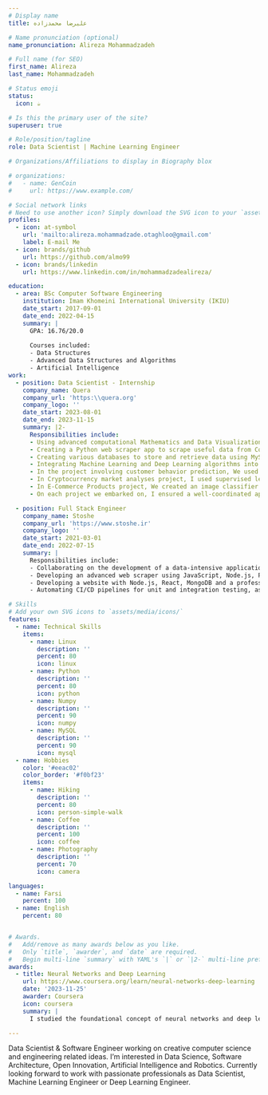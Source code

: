 ```yaml
---
# Display name
title: علیرضا محمدزاده

# Name pronunciation (optional)
name_pronunciation: Alireza Mohammadzadeh

# Full name (for SEO)
first_name: Alireza
last_name: Mohammadzadeh

# Status emoji
status:
  icon: ☕️

# Is this the primary user of the site?
superuser: true

# Role/position/tagline
role: Data Scientist | Machine Learning Engineer

# Organizations/Affiliations to display in Biography blox

# organizations:
#   - name: GenCoin
#     url: https://www.example.com/

# Social network links
# Need to use another icon? Simply download the SVG icon to your `assets/media/icons/` folder.
profiles:
  - icon: at-symbol
    url: 'mailto:alireza.mohammadzade.otaghloo@gmail.com'
    label: E-mail Me
  - icon: brands/github
    url: https://github.com/almo99
  - icon: brands/linkedin
    url: https://www.linkedin.com/in/mohammadzadealireza/

education:
  - area: BSc Computer Software Engineering
    institution: Imam Khomeini International University (IKIU)
    date_start: 2017-09-01
    date_end: 2022-04-15
    summary: |
      GPA: 16.76/20.0
      
      Courses included:
      - Data Structures
      - Advanced Data Structures and Algorithms
      - Artificial Intelligence
work:
  - position: Data Scientist - Internship
    company_name: Quera
    company_url: 'https:\\quera.org'
    company_logo: ''
    date_start: 2023-08-01
    date_end: 2023-11-15
    summary: |2-
      Responsibilities include:
      - Using advanced computational Mathematics and Data Visualization tools like Microsoft Power-BI and Python (Matplotlib & Plotly) to analyze various data and draw inferences and testing them using Statistical Hypothesis Testing.
      - Creating a Python web scraper app to scrape useful data from CoinMarketCap website.
      - Creating various databases to store and retrieve data using MySql & Neo4j.
      - Integrating Machine Learning and Deep Learning algorithms into various projects, leveraging their predictive and analytical abilities to propel the process towards the objectives. From using clustering algorithms for effective market segmentation to deploying deep learning neural networks in complex recognition tasks.
      - In the project involving customer behavior prediction, We used NLP algorithms for predicting customer satisfaction based on user review comments about products, thereby personalizing customer interactions, enhancing customer engagement and contributing to the achievement of improving customer experience.
      - In Cryptocurrency market analyses project, I used supervised learning algorithms predicting closing prices aiding in better investment in the future.
      - In E-Commerce Products project, We created an image classifier to automate product categorization. Leveraging the power of Deep Learning, this image classifier can analyze product images & intelligently classify them into appropriate categories, without any manual intervention.
      - On each project we embarked on, I ensured a well-coordinated approach by facilitating effective communication among team members, encouraging everyone to share their unique perspectives. In an interdisciplinary field like data science, where varying skills from data collection, processing, visualization, model building to the interpretation of results are needed, harnessing the potential of every team member is critical. This practice promoted collective intelligence and enhanced creativity and problem-solving capacity.

  - position: Full Stack Engineer
    company_name: Stoshe
    company_url: 'https://www.stoshe.ir'
    company_logo: ''
    date_start: 2021-03-01
    date_end: 2022-07-15
    summary: |
      Responsibilities include:
      - Collaborating on the development of a data-intensive application, which assisted in automating the generation of motion videos with emphasis on marketing advertisement videos. The goal was to deliver effective, time-saving solutions that seamlessly translate marketing needs into compelling video content.
      - Developing an advanced web scraper using JavaScript, Node.js, Puppeteer, React and MongoDB to retrieve the data needed for video creation.
      - Developing a website with Node.js, React, MongoDB and a professional Git/GitHub workflow.
      - Automating CI/CD pipelines for unit and integration testing, as well as the deployment the web app, database and Nginx using Docker Compose, GitHub Actions and scripting.

# Skills
# Add your own SVG icons to `assets/media/icons/`
features:
  - name: Technical Skills
    items:
      - name: Linux
        description: ''
        percent: 80
        icon: linux
      - name: Python
        description: ''
        percent: 80
        icon: python
      - name: Numpy
        description: ''
        percent: 90
        icon: numpy
      - name: MySQL
        description: ''
        percent: 90
        icon: mysql
  - name: Hobbies
    color: '#eeac02'
    color_border: '#f0bf23'
    items:
      - name: Hiking
        description: ''
        percent: 80
        icon: person-simple-walk
      - name: Coffee
        description: ''
        percent: 100
        icon: coffee
      - name: Photography
        description: ''
        percent: 70
        icon: camera

languages:
  - name: Farsi
    percent: 100
  - name: English
    percent: 80


# Awards.
#   Add/remove as many awards below as you like.
#   Only `title`, `awarder`, and `date` are required.
#   Begin multi-line `summary` with YAML's `|` or `|2-` multi-line prefix and indent 2 spaces below.
awards:
  - title: Neural Networks and Deep Learning
    url: https://www.coursera.org/learn/neural-networks-deep-learning
    date: '2023-11-25'
    awarder: Coursera
    icon: coursera
    summary: |
      I studied the foundational concept of neural networks and deep learning. By the end, I was familiar with the significant technological trends driving the rise of deep learning; build, train, and apply fully connected deep neural networks; implement efficient (vectorized) neural networks; identify key parameters in a neural network’s architecture; and apply deep learning to your own applications.

---
```


Data Scientist & Software Engineer working on creative computer science and engineering related ideas. I’m interested in Data Science, Software Architecture, Open Innovation, Artificial Intelligence and Robotics. Currently looking forward to work with passionate professionals as Data Scientist, Machine Learning Engineer or Deep Learning Engineer.
